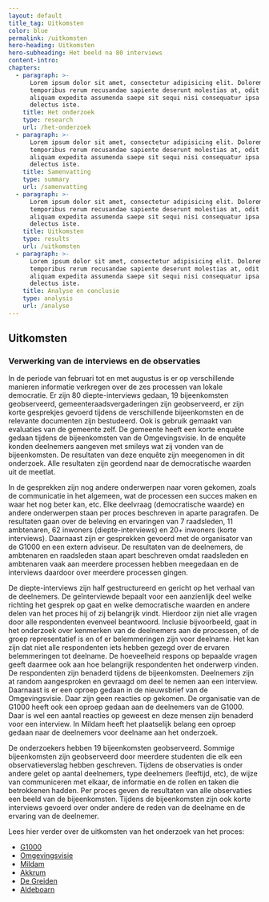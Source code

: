 ```yaml
---
layout: default
title_tag: Uitkomsten
color: blue
permalink: /uitkomsten
hero-heading: Uitkomsten
hero-subheading: Het beeld na 80 interviews
content-intro:
chapters:
  - paragraph: >-
      Lorem ipsum dolor sit amet, consectetur adipisicing elit. Dolorem,
      temporibus rerum recusandae sapiente deserunt molestias at, odit deleniti
      aliquam expedita assumenda saepe sit sequi nisi consequatur ipsa est
      delectus iste.
    title: Het onderzoek
    type: research
    url: /het-onderzoek
  - paragraph: >-
      Lorem ipsum dolor sit amet, consectetur adipisicing elit. Dolorem,
      temporibus rerum recusandae sapiente deserunt molestias at, odit deleniti
      aliquam expedita assumenda saepe sit sequi nisi consequatur ipsa est
      delectus iste.
    title: Samenvatting
    type: summary
    url: /samenvatting
  - paragraph: >-
      Lorem ipsum dolor sit amet, consectetur adipisicing elit. Dolorem,
      temporibus rerum recusandae sapiente deserunt molestias at, odit deleniti
      aliquam expedita assumenda saepe sit sequi nisi consequatur ipsa est
      delectus iste.
    title: Uitkomsten
    type: results
    url: /uitkomsten
  - paragraph: >-
      Lorem ipsum dolor sit amet, consectetur adipisicing elit. Dolorem,
      temporibus rerum recusandae sapiente deserunt molestias at, odit deleniti
      aliquam expedita assumenda saepe sit sequi nisi consequatur ipsa est
      delectus iste.
    title: Analyse en conclusie
    type: analysis
    url: /analyse
---
```

## Uitkomsten

### Verwerking van de interviews en de observaties

In de periode van februari tot en met augustus is er op verschillende manieren informatie verkregen over de zes processen van lokale democratie. Er zijn 80 diepte-interviews gedaan, 19 bijeenkomsten geobserveerd, gemeenteraadsvergaderingen zijn geobserveerd, er zijn korte gesprekjes gevoerd tijdens de verschillende bijeenkomsten en de relevante documenten zijn bestudeerd. Ook is gebruik gemaakt van evaluaties van de gemeente zelf. De gemeente heeft een korte enquête gedaan tijdens de bijeenkomsten van de Omgevingsvisie. In de enquête konden deelnemers aangeven met smileys wat zij vonden van de bijeenkomsten. De resultaten van deze enquête zijn meegenomen in dit onderzoek. Alle resultaten zijn geordend naar de democratische waarden uit de meetlat.

In de gesprekken zijn nog andere onderwerpen naar voren gekomen, zoals de communicatie in het algemeen, wat de processen een succes maken en waar het nog beter kan, etc. Elke deelvraag (democratische waarde) en andere onderwerpen staan per proces beschreven in aparte paragrafen. De resultaten gaan over de beleving en ervaringen van 7 raadsleden, 11 ambtenaren, 62 inwoners (diepte-interviews) en 20+ inwoners (korte interviews). Daarnaast zijn er gesprekken gevoerd met de organisator van de G1000 en een extern adviseur. De resultaten van de deelnemers, de ambtenaren en raadsleden staan apart beschreven omdat raadsleden en ambtenaren vaak aan meerdere processen hebben meegedaan en de interviews daardoor over meerdere processen gingen.

De diepte-interviews zijn half gestructureerd en gericht op het verhaal van de deelnemers. De geïnterviewde bepaalt voor een aanzienlijk deel welke richting het gesprek op gaat en welke democratische waarden en andere delen van het proces hij of zij belangrijk vindt. Hierdoor zijn niet alle vragen door alle respondenten evenveel beantwoord. Inclusie bijvoorbeeld, gaat in het onderzoek over kenmerken van de deelnemers aan de processen, of de groep representatief is en of er belemmeringen zijn voor deelname. Het kan zijn dat niet alle respondenten iets hebben gezegd over de ervaren belemmeringen tot deelname. De hoeveelheid respons op bepaalde vragen geeft daarmee ook aan hoe belangrijk respondenten het onderwerp vinden. De respondenten zijn benaderd tijdens de bijeenkomsten. Deelnemers zijn at random aangesproken en gevraagd om deel te nemen aan een interview. Daarnaast is er een oproep gedaan in de nieuwsbrief van de Omgevingsvisie. Daar zijn geen reacties op gekomen. De organisatie van de G1000 heeft ook een oproep gedaan aan de deelnemers van de G1000. Daar is wel een aantal reacties op geweest en deze mensen zijn benaderd voor een interview. In Mildam heeft het plaatselijk belang een oproep gedaan naar de deelnemers voor deelname aan het onderzoek.

De onderzoekers hebben 19 bijeenkomsten geobserveerd. Sommige bijeenkomsten zijn geobserveerd door meerdere studenten die elk een observatieverslag hebben geschreven. Tijdens de observaties is onder andere gelet op aantal deelnemers, type deelnemers (leeftijd, etc), de wijze van communiceren met elkaar, de informatie en de rollen en taken die betrokkenen hadden. Per proces geven de resultaten van alle observaties een beeld van de bijeenkomsten.
Tijdens de bijeenkomsten zijn ook korte interviews gevoerd over onder andere de reden van de deelname en de ervaring van de deelnemer.

Lees hier verder over de uitkomsten van het onderzoek van het proces:

- [G1000](/g1000)
- [Omgevingsvisie](/omgevingsvisie)
- [Mildam](/mildam)
- [Akkrum](/akkrum)
- [De Greiden](/de-greiden)
- [Aldeboarn](/aldeboarn)
